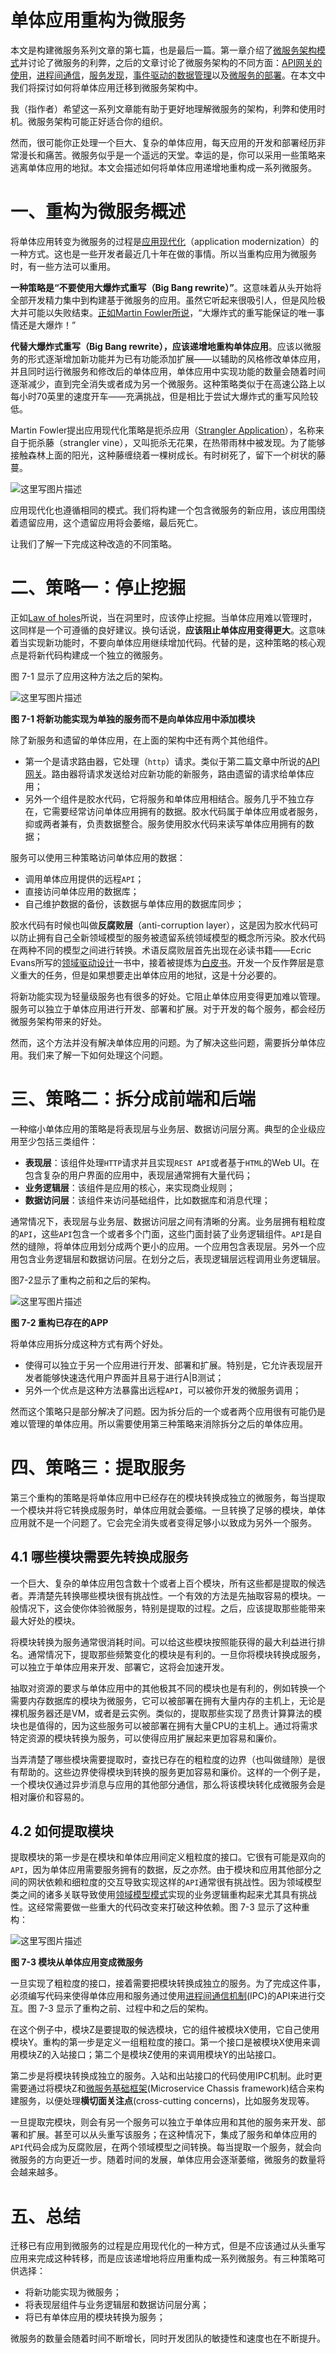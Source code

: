 # 单体应用重构为微服务

本文是构建微服务系列文章的第七篇，也是最后一篇。第一章介绍了[微服务架构模式](http://blog.csdn.net/lmy86263/article/details/74276330)并讨论了微服务的利弊，之后的文章讨论了微服务架构的不同方面：[API网关的使用](http://blog.csdn.net/lmy86263/article/details/74937488)，[进程间通信](http://blog.csdn.net/lmy86263/article/details/75094493)，[服务发现](http://blog.csdn.net/lmy86263/article/details/75156520)，[事件驱动的数据管理](http://blog.csdn.net/lmy86263/article/details/75212499)以及[微服务的部署](http://blog.csdn.net/lmy86263/article/details/75902509)。在本文中我们将探讨如何将单体应用迁移到微服务架构中。

我（指作者）希望这一系列文章能有助于更好地理解微服务的架构，利弊和使用时机。微服务架构可能正好适合你的组织。

然而，很可能你正处理一个巨大、复杂的单体应用，每天应用的开发和部署经历非常漫长和痛苦。微服务似乎是一个遥远的天堂。幸运的是，你可以采用一些策略来逃离单体应用的地狱。本文会描述如何将单体应用递增地重构成一系列微服务。

# 一、重构为微服务概述

将单体应用转变为微服务的过程是[应用现代化](https://en.wikipedia.org/wiki/Software_modernization)（application modernization）的一种方式。这也是一些开发者最近几十年在做的事情。所以当重构应用为微服务时，有一些方法可以重用。

**一种策略是“不要使用大爆炸式重写（Big Bang rewrite）”**。这意味着从头开始将全部开发精力集中到构建基于微服务的应用。虽然它听起来很吸引人，但是风险极大并可能以失败结束。[正如Martin Fowler所说](http://www.randyshoup.com/evolutionary-architecture)，“大爆炸式的重写能保证的唯一事情还是大爆炸！”

**代替大爆炸式重写（Big Bang rewrite），应该递增地重构单体应用**。应该以微服务的形式逐渐增加新功能并为已有功能添加扩展——以辅助的风格修改单体应用，并且同时运行微服务和修改后的单体应用，单体应用中实现功能的数量会随着时间逐渐减少，直到完全消失或者成为另一个微服务。这种策略类似于在高速公路上以每小时70英里的速度开车——充满挑战，但是相比于尝试大爆炸式的重写风险较低。

Martin Fowler提出应用现代化策略是扼杀应用（[Strangler Application](https://www.martinfowler.com/bliki/StranglerApplication.html)），名称来自于扼杀藤（strangler vine），又叫扼杀无花果，在热带雨林中被发现。为了能够接触森林上面的阳光，这种藤缠绕着一棵树成长。有时树死了，留下一个树状的藤蔓。

![这里写图片描述](https://img-blog.csdn.net/20170827003743329?watermark/2/text/aHR0cDovL2Jsb2cuY3Nkbi5uZXQvbG15ODYyNjM=/font/5a6L5L2T/fontsize/400/fill/I0JBQkFCMA==/dissolve/70/gravity/SouthEast)

应用现代化也遵循相同的模式。我们将构建一个包含微服务的新应用，该应用围绕着遗留应用，这个遗留应用将会萎缩，最后死亡。

让我们了解一下完成这种改造的不同策略。

# 二、策略一：停止挖掘

正如[Law of holes](https://en.wikipedia.org/wiki/Law_of_holes)所说，当在洞里时，应该停止挖掘。当单体应用难以管理时，这同样是一个可遵循的良好建议。换句话说，**应该阻止单体应用变得更大**。这意味着当实现新功能时，不要向单体应用继续增加代码。代替的是，这种策略的核心观点是将新代码构建成一个独立的微服务。

图 7-1 显示了应用这种方法之后的架构。

![这里写图片描述](https://img-blog.csdn.net/20170827003814314?watermark/2/text/aHR0cDovL2Jsb2cuY3Nkbi5uZXQvbG15ODYyNjM=/font/5a6L5L2T/fontsize/400/fill/I0JBQkFCMA==/dissolve/70/gravity/SouthEast)

 **图 7-1 将新功能实现为单独的服务而不是向单体应用中添加模块**

除了新服务和遗留的单体应用，在上面的架构中还有两个其他组件。

- 第一个是请求路由器，它处理（`http`）请求。类似于第二篇文章中所说的[API网关](http://blog.csdn.net/lmy86263/article/details/74937488)。路由器将请求发送给对应新功能的新服务，路由遗留的请求给单体应用；
- 另外一个组件是胶水代码，它将服务和单体应用相结合。服务几乎不独立存在，它需要经常访问单体应用拥有的数据。胶水代码属于单体应用或者服务，抑或两者兼有，负责数据整合。服务使用胶水代码来读写单体应用拥有的数据；

服务可以使用三种策略访问单体应用的数据：

- 调用单体应用提供的远程`API`；
- 直接访问单体应用的数据库；
- 自己维护数据的备份，该数据与单体应用的数据库同步；

胶水代码有时候也叫做**反腐败层**（anti-corruption layer），这是因为胶水代码可以防止拥有自己全新领域模型的服务被遗留系统领域模型的概念所污染。胶水代码在两种不同的模型之间进行转换。术语反腐败层首先出现在必读书籍——Ecric Evans所写的[领域驱动设计](https://www.amazon.com/Domain-Driven-Design-Tackling-Complexity-Software/dp/0321125215/ref=sr_1_1?ie=UTF8&s=books&qid=1238687848&sr=8-1)一书中，接着被提炼为[白皮书](http://docs.scala-lang.org/overviews/core/futures.html)。开发一个反作弊层是意义重大的任务，但是如果想要走出单体应用的地狱，这是十分必要的。

将新功能实现为轻量级服务也有很多的好处。它阻止单体应用变得更加难以管理。服务可以独立于单体应用进行开发、部署和扩展。对于开发的每个服务，都会经历微服务架构带来的好处。

然而，这个方法并没有解决单体应用的问题。为了解决这些问题，需要拆分单体应用。我们来了解一下如何处理这个问题。

# 三、策略二：拆分成前端和后端

一种缩小单体应用的策略是将表现层与业务层、数据访问层分离。典型的企业级应用至少包括三类组件：

- **表现层**：该组件处理`HTTP`请求并且实现`REST API`或者基于`HTML`的Web UI。在包含复杂的用户界面的应用中，表现层通常拥有大量代码；
- **业务逻辑层**：该组件是应用的核心，来实现商业规则；
- **数据访问层**：该组件来访问基础组件，比如数据库和消息代理；

通常情况下，表现层与业务层、数据访问层之间有清晰的分离。业务层拥有粗粒度的`API`，这些`API`包含一个或者多个门面，这些门面封装了业务逻辑组件。`API`是自然的缝隙，将单体应用划分成两个更小的应用。一个应用包含表现层。另外一个应用包含业务逻辑层和数据访问层。在划分之后，表现逻辑层远程调用业务逻辑层。

图7-2显示了重构之前和之后的架构。

![这里写图片描述](https://img-blog.csdn.net/20170827003853360?watermark/2/text/aHR0cDovL2Jsb2cuY3Nkbi5uZXQvbG15ODYyNjM=/font/5a6L5L2T/fontsize/400/fill/I0JBQkFCMA==/dissolve/70/gravity/SouthEast)

 **图 7-2 重构已存在的APP**

将单体应用拆分成这种方式有两个好处。

- 使得可以独立于另一个应用进行开发、部署和扩展。特别是，它允许表现层开发者能够快速迭代用户界面并且易于进行A|B测试；
- 另外一个优点是这种方法暴露出远程`API`，可以被你开发的微服务调用；

然而这个策略只是部分解决了问题。因为拆分后的一个或者两个应用很有可能仍是难以管理的单体应用。所以需要使用第三种策略来消除拆分之后的单体应用。

# 四、策略三：提取服务

第三个重构的策略是将单体应用中已经存在的模块转换成独立的微服务，每当提取一个模块并将它转换成服务时，单体应用就会萎缩。一旦转换了足够的模块，单体应用就不是一个问题了。它会完全消失或者变得足够小以致成为另外一个服务。

## 4.1 哪些模块需要先转换成服务

一个巨大、复杂的单体应用包含数十个或者上百个模块，所有这些都是提取的候选者。弄清楚先转换哪些模块很有挑战性。一个有效的方法是先抽取容易的模块。一般情况下，这会使你体验微服务，特别是提取的过程。之后，应该提取那些能带来最大好处的模块。

将模块转换为服务通常很消耗时间。可以给这些模块按照能获得的最大利益进行排名。通常情况下，提取那些频繁变化的模块是有利的。一旦你将模块转换成服务，可以独立于单体应用来开发、部署它，这将会加速开发。

抽取对资源的要求与单体应用中的其他极其不同的模块也是有利的，例如转换一个需要内存数据库的模块为微服务，它可以被部署在拥有大量内存的主机上，无论是裸机服务器还是VM，或者是云实例。类似的，提取那些实现了昂贵计算算法的模块也是值得的，因为这些服务可以被部署在拥有大量CPU的主机上。通过将需求特定资源的模块转换为服务，可以使得应用扩展起来更加容易和廉价。

当弄清楚了哪些模块需要提取时，查找已存在的粗粒度的边界（也叫做缝隙）是很有帮助的。这些边界使得模块到转换的服务更加容易和廉价。这样的一个例子是，一个模块仅通过异步消息与应用的其他部分通信，那么将该模块转化成微服务会是相对廉价和容易的。

## 4.2 如何提取模块

提取模块的第一步是在模块和单体应用间定义粗粒度的接口。它很有可能是双向的`API`，因为单体应用需要服务拥有的数据，反之亦然。由于模块和应用其他部分之间的网状依赖和细粒度的交互导致实现这样的`API`通常很有挑战性。因为领域模型类之间的诸多关联导致使用[领域模型模式](https://martinfowler.com/eaaCatalog/domainModel.html)实现的业务逻辑重构起来尤其具有挑战性。这经常需要做一些重大的代码改变来打破这种依赖。图 7-3 显示了这种重构：

![这里写图片描述](https://img-blog.csdn.net/20170827003926814?watermark/2/text/aHR0cDovL2Jsb2cuY3Nkbi5uZXQvbG15ODYyNjM=/font/5a6L5L2T/fontsize/400/fill/I0JBQkFCMA==/dissolve/70/gravity/SouthEast)

**图 7-3 模块从单体应用变成微服务**

一旦实现了粗粒度的接口，接着需要把模块转换成独立的服务。为了完成这件事，必须编写代码来使得单体应用和服务通过使用[进程间通信机制](http://blog.csdn.net/lmy86263/article/details/75094493)(IPC)的API来进行交互。图 7-3 显示了重构之前、过程中和之后的架构。

在这个例子中，模块Z是要提取的候选模块，它的组件被模块X使用，它自己使用模块Y。重构的第一步是定义一组粗粒度的接口。第一个接口是被模块X使用来调用模块Z的入站接口；第二个是模块Z使用的来调用模块Y的出站接口。

第二步是将模块转换成独立的服务。入站和出站接口的代码使用IPC机制。此时更需要通过将模块Z和[微服务基础框架](http://microservices.io/patterns/microservice-chassis.html)(Microservice Chassis framework)结合来构建服务，以便处理**横切面关注点**(cross-cutting concerns)，比如服务发现等。

一旦提取完模块，则会有另一个服务可以独立于单体应用和其他的服务来开发、部署和扩展。甚至可以从头重写该服务；在这种情况下，集成了服务和单体应用的`API`代码会成为反腐败层，在两个领域模型之间转换。每当提取一个服务，就会向微服务的方向更近一步。随着时间的发展，单体应用会逐渐萎缩，微服务的数量将会越来越多。

# 五、总结

迁移已有应用到微服务的过程是应用现代化的一种方式，但是不应该通过从头重写应用来完成这种转移，而是应该递增地将应用重构成一系列微服务。有三种策略可供选择：

- 将新功能实现为微服务；
- 将表现层组件与业务逻辑层和数据访问层分离；
- 将已有单体应用的模块转换为服务；

微服务的数量会随着时间不断增长，同时开发团队的敏捷性和速度也在不断提升。